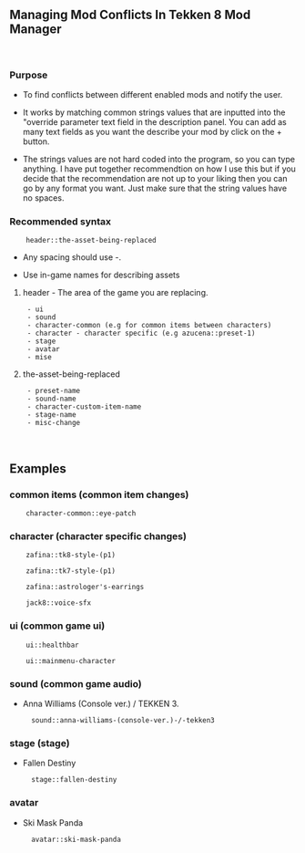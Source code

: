 

## Managing Mod Conflicts In Tekken 8 Mod Manager


<p>&nbsp;</p>


### Purpose

- To find conflicts between different enabled mods and notify the user.

- It works by matching common strings values that are inputted into the "override parameter text field in the description panel. You can add as many text fields as you want the describe your mod by click on the + button.

- The strings values are not hard coded into the program, so you can type anything. I have put together recommendtion on how I use this but if you decide that the recommendation are not up to your liking then you can go by any format you want. Just make sure that the string values have no spaces.



### Recommended syntax

        header::the-asset-being-replaced

- Any spacing should use -.

- Use in-game names for describing assets




1. header - The area of the game you are replacing.

        - ui
        - sound
        - character-common (e.g for common items between characters)
        - character - character specific (e.g azucena::preset-1)
        - stage
        - avatar
        - mise




2. the-asset-being-replaced 

        - preset-name 
        - sound-name
        - character-custom-item-name
        - stage-name
        - misc-change





<p>&nbsp;</p>


## Examples


### common items (common item changes)

        character-common::eye-patch




### character (character specific changes)

        zafina::tk8-style-(p1)

        zafina::tk7-style-(p1)

        zafina::astrologer's-earrings
        
        jack8::voice-sfx





### ui (common game ui)

        ui::healthbar

        ui::mainmenu-character



### sound (common game audio)


- Anna Williams (Console ver.) / TEKKEN 3.

        sound::anna-williams-(console-ver.)-/-tekken3




### stage (stage)
        
- Fallen Destiny

        stage::fallen-destiny 




### avatar

- Ski Mask Panda

        avatar::ski-mask-panda







